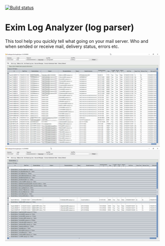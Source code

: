 [![Build status](https://ci.appveyor.com/api/projects/status/6bm79qrkmsfd4g7l?svg=true)](https://ci.appveyor.com/project/dmxengine/eximloganalyzer)
# Exim Log Analyzer (log parser)

This tool help you quickly tell what going on your mail server. Who and when sended or receive mail, delivery status, errors etc.

![Exim Log Analyzer Screenshot](https://github.com/dmxengine/EximLogAnalyzer/blob/master/Screenshots/Screenshot-01.png)
![Exim Log Analyzer Screenshot](https://github.com/dmxengine/EximLogAnalyzer/blob/master/Screenshots/Screenshot-02.png)
